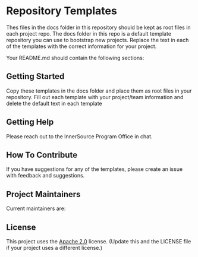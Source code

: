 # Repository Templates
Thes files in the docs folder in this repository should be kept as root files in each project repo. 
The docs folder in this repo is a default template repository you can use to bootstrap new projects. Replace the text in each of the templates with the correct information for your project.

Your README.md should contain the following sections:

## Getting Started

Copy these templates in the docs folder and place them as root files in your repository. Fill out each template with your project/team information and delete the default text in each template

## Getting Help

Please reach out to the InnerSource Program Office in chat.

## How To Contribute

If you have suggestions for any of the templates, please create an issue with feedback and suggestions.

## Project Maintainers

Current maintainers are:

## License
This project uses the [Apache 2.0](LICENSE) license. (Update this and the LICENSE file if your project uses a different license.)
